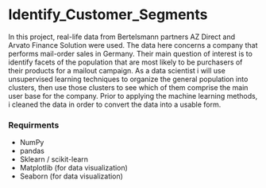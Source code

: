 # Identify_Customer_Segments

In this project,  real-life data from Bertelsmann partners AZ Direct and Arvato Finance Solution were used. The data here concerns a company that performs mail-order sales in Germany. Their main question of interest is to identify facets of the population that are most likely to be purchasers of their products for a mailout campaign. As a data scientist i will use unsupervised learning techniques to organize the general population into clusters, then use those clusters to see which of them comprise the main user base for the company. Prior to applying the machine learning methods, i cleaned the data in order to convert the data into a usable form.

### Requirments
* NumPy
* pandas
* Sklearn / scikit-learn
* Matplotlib (for data visualization)
* Seaborn (for data visualization)
